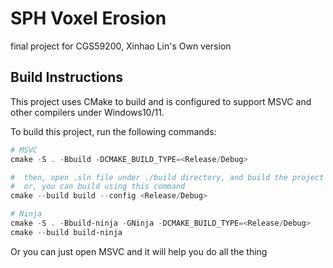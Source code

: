 # SPH Voxel Erosion

final project for CGS59200, Xinhao Lin's Own version

## Build Instructions

This project uses CMake to build and is configured to support MSVC and other compilers under Windows10/11.

To build this project, run the following commands:

```powershell
# MSVC
cmake -S . -Bbuild -DCMAKE_BUILD_TYPE=<Release/Debug>

#  then, open .sln file under ./build directory, and build the project
#  or, you can build using this command
cmake --build build --config <Release/Debug>

# Ninja
cmake -S . -Bbuild-ninja -GNinja -DCMAKE_BUILD_TYPE=<Release/Debug>
cmake --build build-ninja

```

Or you can just open MSVC and it will help you do all the thing
